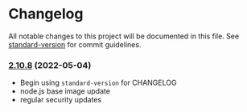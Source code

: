 # Changelog

All notable changes to this project will be documented in this file. See [standard-version](https://github.com/conventional-changelog/standard-version) for commit guidelines.

### [2.10.8](https://github.com/UN-OCHA/reports-site/compare/v2.10.7...v2.10.8) (2022-05-04)

- Begin using `standard-version` for CHANGELOG
- node.js base image update
- regular security updates
